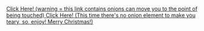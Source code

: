 <a href="hbd.html"> Click Here! (warning = this link contains onions can move you to the point of being touched) </a> 
<a href="index.html"> Click Here! (This time there's no onion element to make you teary, so, enjoy! Merry Christmas!) </a>
